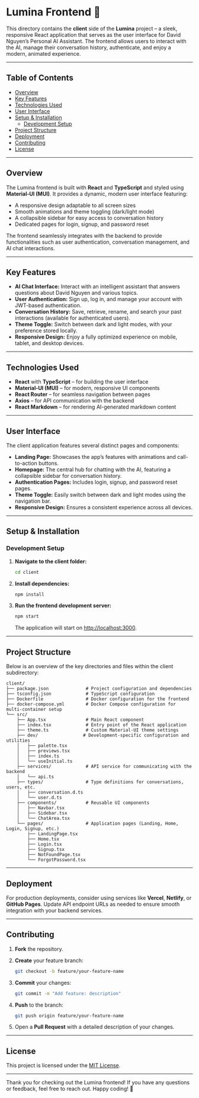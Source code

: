 # Lumina Frontend 🚗

This directory contains the **client** side of the **Lumina** project – a sleek, responsive React application that serves as the user interface for David Nguyen’s Personal AI Assistant. The frontend allows users to interact with the AI, manage their conversation history, authenticate, and enjoy a modern, animated experience.

---

## Table of Contents

- [Overview](#overview)
- [Key Features](#key-features)
- [Technologies Used](#technologies-used)
- [User Interface](#user-interface)
- [Setup & Installation](#setup--installation)
  - [Development Setup](#development-setup)
- [Project Structure](#project-structure)
- [Deployment](#deployment)
- [Contributing](#contributing)
- [License](#license)

---

## Overview

The Lumina frontend is built with **React** and **TypeScript** and styled using **Material‑UI (MUI)**. It provides a dynamic, modern user interface featuring:

- A responsive design adaptable to all screen sizes
- Smooth animations and theme toggling (dark/light mode)
- A collapsible sidebar for easy access to conversation history
- Dedicated pages for login, signup, and password reset

The frontend seamlessly integrates with the backend to provide functionalities such as user authentication, conversation management, and AI chat interactions.

---

## Key Features

- **AI Chat Interface:** Interact with an intelligent assistant that answers questions about David Nguyen and various topics.
- **User Authentication:** Sign up, log in, and manage your account with JWT-based authentication.
- **Conversation History:** Save, retrieve, rename, and search your past interactions (available for authenticated users).
- **Theme Toggle:** Switch between dark and light modes, with your preference stored locally.
- **Responsive Design:** Enjoy a fully optimized experience on mobile, tablet, and desktop devices.

---

## Technologies Used

- **React** with **TypeScript** – for building the user interface
- **Material‑UI (MUI)** – for modern, responsive UI components
- **React Router** – for seamless navigation between pages
- **Axios** – for API communication with the backend
- **React Markdown** – for rendering AI-generated markdown content

---

## User Interface

The client application features several distinct pages and components:

- **Landing Page:** Showcases the app’s features with animations and call-to-action buttons.
- **Homepage:** The central hub for chatting with the AI, featuring a collapsible sidebar for conversation history.
- **Authentication Pages:** Includes login, signup, and password reset pages.
- **Theme Toggle:** Easily switch between dark and light modes using the navigation bar.
- **Responsive Design:** Ensures a consistent experience across all devices.

---

## Setup & Installation

### Development Setup

1. **Navigate to the client folder:**

   ```bash
   cd client
   ```

2. **Install dependencies:**

   ```bash
   npm install
   ```

3. **Run the frontend development server:**

   ```bash
   npm start
   ```

   The application will start on [http://localhost:3000](http://localhost:3000).

---

## Project Structure

Below is an overview of the key directories and files within the client subdirectory:

```
client/
├── package.json              # Project configuration and dependencies
├── tsconfig.json             # TypeScript configuration
├── Dockerfile                # Docker configuration for the frontend
├── docker-compose.yml        # Docker Compose configuration for multi-container setup
└── src/
    ├── App.tsx               # Main React component
    ├── index.tsx             # Entry point of the React application
    ├── theme.ts              # Custom Material‑UI theme settings
    ├── dev/                 # Development-specific configuration and utilities
    │   ├── palette.tsx
    │   ├── previews.tsx
    │   ├── index.ts
    │   └── useInitial.ts
    ├── services/             # API service for communicating with the backend
    │   └── api.ts
    ├── types/                # Type definitions for conversations, users, etc.
    │   ├── conversation.d.ts
    │   └── user.d.ts
    ├── components/           # Reusable UI components
    │   ├── Navbar.tsx
    │   ├── Sidebar.tsx
    │   └── ChatArea.tsx
    └── pages/                # Application pages (Landing, Home, Login, Signup, etc.)
        ├── LandingPage.tsx
        ├── Home.tsx
        ├── Login.tsx
        ├── Signup.tsx
        ├── NotFoundPage.tsx
        └── ForgotPassword.tsx
```

---

## Deployment

For production deployments, consider using services like **Vercel**, **Netlify**, or **GitHub Pages**. Update API endpoint URLs as needed to ensure smooth integration with your backend services.

---

## Contributing

1. **Fork** the repository.
2. **Create** your feature branch:

   ```bash
   git checkout -b feature/your-feature-name
   ```

3. **Commit** your changes:

   ```bash
   git commit -m "Add feature: description"
   ```

4. **Push** to the branch:

   ```bash
   git push origin feature/your-feature-name
   ```

5. Open a **Pull Request** with a detailed description of your changes.

---

## License

This project is licensed under the [MIT License](../LICENSE).

---

Thank you for checking out the Lumina frontend! If you have any questions or feedback, feel free to reach out. Happy coding! 🚗
